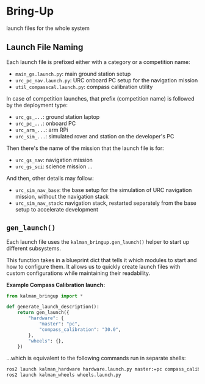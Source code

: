 # Bring-Up

launch files for the whole system

## Launch File Naming

Each launch file is prefixed either with a category or a competition name:
- `main_gs.launch.py`: main ground station setup
- `urc_pc_nav.launch.py`: URC onboard PC setup for the navigation mission
- `util_compasscal.launch.py`: compass calibration utility

In case of competition launches, that prefix (competition name) is followed by the deployment type:
- `urc_gs_...`: ground station laptop
- `urc_pc_...`: onboard PC
- `urc_arm_...`: arm RPi
- `urc_sim_...`: simulated rover and station on the developer's PC

Then there's the name of the mission that the launch file is for:
- `urc_gs_nav`: navigation mission
- `urc_gs_sci`: science mission
...

And then, other details may follow:
- `urc_sim_nav_base`: the base setup for the simulation of URC navigation mission, without the navigation stack
- `urc_sim_nav_stack`: navigation stack, restarted separately from the base setup to accelerate development

## `gen_launch()`

Each launch file uses the `kalman_bringup.gen_launch()` helper to start up different subsystems.

This function takes in a blueprint dict that tells it which modules to start and how to configure them.
It allows us to quickly create launch files with custom configurations while maintaining their readability.

**Example Compass Calibration launch:**

```python
from kalman_bringup import *

def generate_launch_description():
    return gen_launch({
        "hardware": {
            "master": "pc",
            "compass_calibration": "30.0",
        },
        "wheels": {},
    })
```

...which is equivalent to the following commands run in separate shells:

```bash
ros2 launch kalman_hardware hardware.launch.py master:=pc compass_calibration:=30.0
ros2 launch kalman_wheels wheels.launch.py
```
